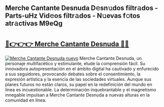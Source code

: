 ## Merche Cantante Desnuda D𝚎sn𝚞dos filtr𝚊dos - Parts-uHz Vid𝚎os filtr𝚊dos - N𝚞evas f𝚘tos atr𝚊ctivas M9eQg

# <h2><a href="http://mb6y9wv.tromn.icu/?c=Merche+Cantante+Desnuda">🔗👉👉👉 Merche Cantante Desnuda 🔗🔗</a></h2>

[![Merche Cantante Desnuda nuevo](https://i.imgur.com/pEAQMta.gif)](http://mb6y9wv.tromn.icu/?c=Merche+Cantante+Desnuda)
Merche Cantante Desnuda, un personaje multifacético y estimulante, elude la comprensión fácil. Su innovadora autopresentación en el ámbito digital ha cautivado y enfurecido a sus seguidores, provocando debates sobre el consentimiento, la expresión artística y la esencia de las sociedades virtuales. Aunque sus planes futuros no están claros, su papel en la redefinición del mundo en línea es incuestionable. La determinación inquebrantable y el magnetismo innegable impulsan a Merche Cantante Desnuda a nuevas alturas en la comunidad en línea.
